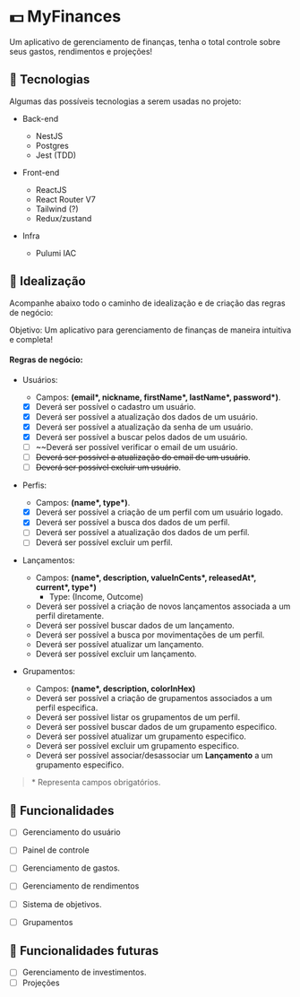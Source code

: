 # 💵 MyFinances

Um aplicativo de gerenciamento de finanças, tenha o total controle sobre seus gastos, rendimentos e projeções!

## 🎯 Tecnologias

Algumas das possíveis tecnologias a serem usadas no projeto:

- Back-end

  - NestJS
  - Postgres
  - Jest (TDD)

- Front-end

  - ReactJS
  - React Router V7
  - Tailwind (?)
  - Redux/zustand

- Infra
  - Pulumi IAC

<!-- OBS: Acredito que a utilização de SSR no front-end não seja necessária para essa aplicação, sendo assim é provável a utilização de alguma outra tecnologia como o React Router V7. -->

## 📃 Idealização

Acompanhe abaixo todo o caminho de idealização e de criação das regras de negócio:

Objetivo: Um aplicativo para gerenciamento de finanças de maneira intuitiva e completa!

#### Regras de negócio:

- Usuários:

  - Campos: **(email\*, nickname, firstName\*, lastName\*, password\*)**.
  - [x] Deverá ser possível o cadastro um usuário.
  - [x] Deverá ser possível a atualização dos dados de um usuário.
  - [x] Deverá ser possível a atualização da senha de um usuário.
  - [x] Deverá ser possível a buscar pelos dados de um usuário.
  - [ ] ~~Deverá ser possível verificar o email de um usuário.
  - [ ] ~~Deverá ser possível a atualização do email de um usuário~~.
  - [ ] ~~Deverá ser possível excluir um usuário~~.
  <!-- - Um usuário cadastrado deve poder criar inúmeras **Contas**. -->

- Perfis:

  - Campos: **(name\*, type\*)**.
  - [x] Deverá ser possível a criação de um perfil com um usuário logado.
  - [x] Deverá ser possível a busca dos dados de um perfil.
  - [ ] Deverá ser possível a atualização dos dados de um perfil.
  - [ ] Deverá ser possível excluir um perfil.

- Lançamentos:
  - Campos: **(name\*, description, valueInCents\*, releasedAt\*, current\*, type\*)**
    - Type: (Income, Outcome)
  - Deverá ser possível a criação de novos lançamentos associada a um perfil diretamente.
  - Deverá ser possível buscar dados de um lançamento.
  - Deverá ser possível a busca por movimentações de um perfil.
  - Deverá ser possível atualizar um lançamento.
  - Deverá ser possível excluir um lançamento.
- Grupamentos:
  - Campos: **(name\*, description, colorInHex)**
  - Deverá ser possível a criação de grupamentos associados a um perfil especifica.
  - Deverá ser possível listar os grupamentos de um perfil.
  - Deverá ser possível buscar dados de um grupamento especifico.
  - Deverá ser possível atualizar um grupamento especifico.
  - Deverá ser possível excluir um grupamento especifico.
  - Deverá ser possível associar/desassociar um **Lançamento** a um grupamento especifico.

<!-- - Um perfil pode conter inúmeros **Rendimentos** e **Gastos**.

- Para a criação de um **Rendimento** ou de um **Gasto** será utilizado os campos: **(name\*, description, valueInCents\*, releasedAt\*, currency\*)**

- Um perfil pode conter diferentes **Grupamentos**.

- Para a criação de um **Grupamento** será utilizado os campos: **(name\*, description, colorInHex)**

- Deverá ser possível associar diferentes **Rendimentos** e **Gastos** a um **Grupamento** especifico.

- O usuário deverá ter a liberdade de criar/adicionar/editar/excluir qualquer **Rendimentos**, **Gastos** e **Grupamentos** relacionados a um perfil especifica. -->

> \* Representa campos obrigatórios.

## 📌 Funcionalidades

- [ ] Gerenciamento do usuário

<!-- - Possibilidade de criar diferentes contas sobre um mesmo usuário (ex: PF, PJ) -->

- [ ] Painel de controle

<!-- - Gráficos, estimativas, outros dados e movimentações. -->

- [ ] Gerenciamento de gastos.

<!-- - Criar, editar e excluir um gasto. -->

- [ ] Gerenciamento de rendimentos

<!-- - Criar, editar e excluir um rendimento. -->

- [ ] Sistema de objetivos.

<!-- - (Meta de um determinado valor até certo período) -->

- [ ] Grupamentos
<!-- - (Lazer, Mercado, Contas, etc...) -->

## 📂 Funcionalidades futuras

- [ ] Gerenciamento de investimentos.
- [ ] Projeções
